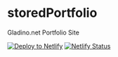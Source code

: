 # storedPortfolio

Gladino.net Portfolio Site

[![Deploy to Netlify](https://www.netlify.com/img/deploy/button.svg)](https://app.netlify.com/start/deploy?repository=https://github.com/akkikumar72/storedPortfolio)
[![Netlify Status](https://api.netlify.com/api/v1/badges/1b3915dd-40c5-4f77-b5b0-ed620cfe132e/deploy-status)](https://app.netlify.com/sites/nervous-carson-653600/deploys)
